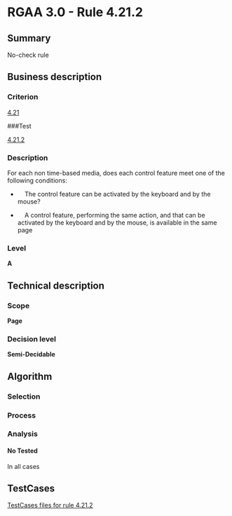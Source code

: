 # RGAA 3.0 -  Rule 4.21.2

## Summary

No-check rule

## Business description

### Criterion

[4.21](http://asqatasun.github.io/RGAA--3.0--EN/RGAA3.0_Criteria_English_version_v1.html#crit-4-21)

###Test

[4.21.2](http://asqatasun.github.io/RGAA--3.0--EN/RGAA3.0_Criteria_English_version_v1.html#test-4-21-2)

### Description
For each non time-based media, does each
    control feature meet one of the following conditions:
    <ul><li>&nbsp;&nbsp;&nbsp; The control feature
   can be activated by the keyboard and by the mouse?</li>
  <li>&nbsp;&nbsp;&nbsp; A control feature,
   performing the same action, and that can be
   activated by the keyboard and by the mouse, is
   available in the same page
  </li>
    </ul> 


### Level

**A**

## Technical description

### Scope

**Page**

### Decision level

**Semi-Decidable**

## Algorithm

### Selection

### Process

### Analysis

#### No Tested 

In all cases



##  TestCases 

[TestCases files for rule 4.21.2](https://gitlab.com/asqatasun/Asqatasun/-/tree/master/rules/rules-rgaa3.0/src/test/resources/testcases/rgaa30/Rgaa30Rule042102/) 


